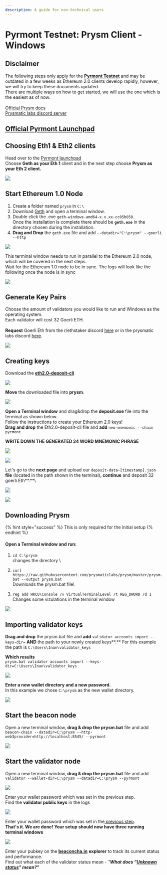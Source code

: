 ```yaml
---
description: A guide for non-technical users
---
```


# Pyrmont Testnet: Prysm Client - Windows

## Disclaimer

The following steps only apply for the [**Pyrmont Testnet**](https://pyrmont.beaconcha.in/) and may be outdated in a few weeks as Ethereum 2.0 clients develop rapidly, however, we will try to keep these documents updated.\
There are multiple ways on how to get started, we will use the one which is the easiest as of now.  \
\
[Official Prysm docs](https://docs.prylabs.network/docs/getting-started)\
[Prysmatic labs discord server](https://discord.gg/wJW7Rjk)

## [Official **Pyrmont** Launchpad](https://pyrmont.launchpad.ethereum.org/)

## **Choosing Eth1 & Eth2 clients**

Head over to the [Pyrmont launchpad](https://pyrmont.launchpad.ethereum.org/)\
Choose **Geth as your Eth 1** client and in the next step choose **Prysm as your Eth 2 client.**

![](<../.gitbook/assets/image (184).png>)

## **Start Ethereum 1.0 Node**

1. Create a folder named `prysm` in `C:\`
2. Download [Geth](https://geth.ethereum.org/downloads/) and open a terminal window.
3. Double click the .exe `geth-windows-amd64-x.x.xx-cc05b050`.\
   Once the installation is complete there should be **`geth.exe`** in the directory chosen during the installation.&#x20;
4. **Drag and Drop** the `geth.exe` file and add `--datadir="C:\prysm" --goerli --http`

![](../.gitbook/assets/2020-11-19\_14-13-02.gif)

This terminal window needs to run in parallel to the Ethereum 2.0 node, which will be covered in the next steps. \
Wait for the Ethereum 1.0 node to be in sync. The logs will look like the following once the node is in sync

![](<../.gitbook/assets/image (190).png>)

## **Generate Key Pairs**

Choose the amount of validators you would like to run and Windows as the operating system.\
Each validator will cost 32 Goerli ETH.\
\
**Request** Goerli Eth from the r/ethstaker discord [here](https://discord.gg/3fAHvPD) or in the prysmatic labs discord [here](https://discord.gg/gmSMfrF).

![](<../.gitbook/assets/image (158).png>)

## Creating keys

Download the [**eth2.0-deposit-cli**](https://github.com/ethereum/eth2.0-deposit-cli)

![](<../.gitbook/assets/image (186).png>)

**Move** the downloaded file into **prysm**.

![](../.gitbook/assets/2020-11-18\_12-02-09.gif)



**Open a Terminal window** and drag\&drop the **deposit.exe** file into the terminal as shown below.\
Follow the instructions to create your Ethereum 2.0 keys!\
**Drag and drop** the Eth2.0-deposit-cli file and **add** `new-mnemonic --chain pyrmont`

**WRITE DOWN THE GENERATED 24 WORD MNEMONIC PHRASE**&#x20;

![](../.gitbook/assets/2020-11-18\_12-17-59.gif)

![](<../.gitbook/assets/grafik (8).png>)

Let's go to the **next page** and upload our `deposit-data-[timestamp].json` **file** (located in the path shown in the terminal)**, continue** and deposit 32 goerli Eth**.**\


![](../.gitbook/assets/2020-08-05\_12-34-29.gif)

![](<../.gitbook/assets/image (155) (2) (2) (1).png>)

## Downloading Prysm

{% hint style="success" %}
This is only required for the initial setup
{% endhint %}

#### Open a Terminal window and run:&#x20;

1. &#x20;`cd C:\prysm` \
   changes the directory \

2. `curl https://raw.githubusercontent.com/prysmaticlabs/prysm/master/prysm.bat --output prysm.bat`\
   Downloads the prysm.bat file\

3. `reg add HKCU\Console /v VirtualTerminalLevel /t REG_DWORD /d 1`\
   Changes some vizulations in the terminal window

![](<../.gitbook/assets/grafik (7).png>)

## Importing validator keys&#x20;

**Drag and drop** the prysm.bat file and **add** `validator accounts import --keys-dir=` **AND** the path to your newly created keys**.** For this example the path is `C:\Users\Inan\validator_keys`

**Which results** \
`prysm.bat validator accounts import --keys-dir=C:\Users\Inan\validator_keys`

![](../.gitbook/assets/2020-11-19\_12-10-45.gif)

**Enter a new wallet directory and a new password.** \
In this example we chose `C:\prysm` as the new wallet directory.

![](<../.gitbook/assets/grafik (9) (1).png>)

## **Start the beacon node**

Open a new terminal window, **drag & drop the prysm.bat** file and add\
`beacon-chain --datadir=C:\prysm --http-web3provider=http://localhost:8545/ --pyrmont`

![](../.gitbook/assets/2020-11-19\_14-41-10.gif)

## **Start the validator node**

Open a new terminal window, **drag & drop the prysm.bat** file and add\
`validator --wallet-dir=C:\prysm --datadir=C:\prysm --pyrmont`

![](../.gitbook/assets/2020-11-19\_14-54-29.gif)

Enter your wallet password which was set in the previous step. \
Find the **validator public keys** in the logs

![](../.gitbook/assets/grafik.png)

Enter your wallet password which was set in the[ previous step](https://kb.beaconcha.in/guides/tutorial-eth2-multiclient/medalla-testnet-prysm-client-windows#importing-validator-keys). \
**That's it. We are done! Your setup should now have three running terminal windows**

![](<../.gitbook/assets/grafik (10).png>)

Enter your pubkey on the [**beaconcha.in**](https://pyrmont.beaconcha.in/) **explorer** to track its current status and performance.\
Find out what each of the validator status mean - _"**What does "**_[_**Unknown status**_](https://kb.beaconcha.in/ethereum-2.0-and-depositing-process)_**" mean?"**_&#x20;
